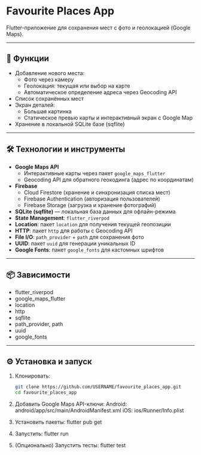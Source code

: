 # Favourite Places App

Flutter-приложение для сохранения мест с фото и геолокацией (Google Maps).

---

## 🚀 Функции

- Добавление нового места:
  - Фото через камеру
  - Геолокация: текущая или выбор на карте
  - Автоматическое определение адреса через Geocoding API
- Список сохранённых мест
- Экран деталей:
  - Большая картинка
  - Статическое превью карты и интерактивный экран с Google Map
- Хранение в локальной SQLite базе (sqflite)

---

## 🛠 Технологии и инструменты

- **Google Maps API**  
  - Интерактивные карты через пакет `google_maps_flutter`  
  - Geocoding API для обратного геокодинга (адрес по координатам)  
- **Firebase**  
  - Cloud Firestore (хранение и синхронизация списка мест)  
  - Firebase Authentication (авторизация пользователей)  
  - Firebase Storage (загрузка и хранение фотографий)  
- **SQLite (sqflite)** — локальная база данных для офлайн-режима  
- **State Management**: `flutter_riverpod`  
- **Location**: пакет `location` для получения текущей геопозиции  
- **HTTP**: пакет `http` для работы с Geocoding API  
- **File I/O**: `path_provider` + `path` для сохранения фото  
- **UUID**: пакет `uuid` для генерации уникальных ID  
- **Google Fonts**: пакет `google_fonts` для кастомных шрифтов  

---

## 📦 Зависимости

- flutter_riverpod
- google_maps_flutter
- location
- http
- sqflite
- path_provider, path
- uuid
- google_fonts

---

## ⚙ Установка и запуск

1. Клонировать:
   ```bash
   git clone https://github.com/USERNAME/favourite_places_app.git
   cd favourite_places_app

2. Добавить Google Maps API-ключи:
   Android: android/app/src/main/AndroidManifest.xml
   iOS: ios/Runner/Info.plist

3. Установить пакеты:
   flutter pub get


4. Запустить:
   flutter run


5. (Опционально) Запустить тесты:
   flutter test
